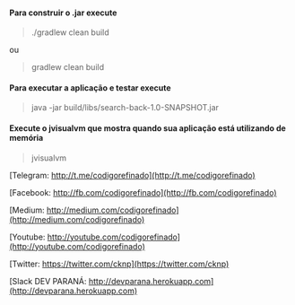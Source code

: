 
#### Para construir o .jar execute

> ./gradlew clean build

ou

> gradlew clean build

#### Para executar a aplicação e testar execute

> java -jar build/libs/search-back-1.0-SNAPSHOT.jar

#### Execute o jvisualvm que mostra quando sua aplicação está utilizando de memória

> jvisualvm



[Telegram: http://t.me/codigorefinado](http://t.me/codigorefinado)

[Facebook: http://fb.com/codigorefinado](http://fb.com/codigorefinado)

[Medium: http://medium.com/codigorefinado](http://medium.com/codigorefinado)

[Youtube: http://youtube.com/codigorefinado](http://youtube.com/codigorefinado)

[Twitter: https://twitter.com/cknp](https://twitter.com/cknp)

[Slack DEV PARANÁ: http://devparana.herokuapp.com](http://devparana.herokuapp.com)

